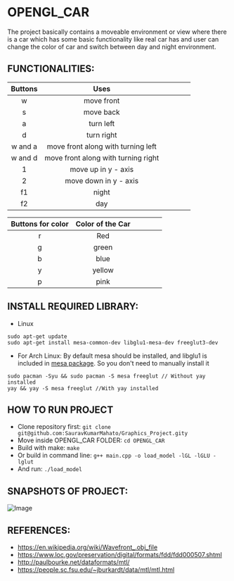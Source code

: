 # OPENGL_CAR

The project basically contains a moveable environment or view where there is a car which has some basic functionality like real car has and user can change the color of car and switch between day and night environment. 


## FUNCTIONALITIES:

|      **Buttons**      |                **Uses**               |   |   |   |   |
|:---------------------:|:-------------------------------------:|---|---|---|---|
|           w           |               move front              |   |   |   |   |
|           s           |               move back               |   |   |   |   |
|           a           |               turn left               |   |   |   |   |
|           d           |               turn right              |   |   |   |   |
|        w and a        | move front along with turning left    |   |   |   |   |
|        w and d        |  move front along with turning right  |   |   |   |   |
|           1           |          move up in y - axis          |   |   |   |   |
|           2           |         move down in y - axis         |   |   |   |   |
|           f1          |                 night                 |   |   |   |   |
|           f2          |                  day                  |   |   |   |   |


| **Buttons for color** |          **Color of the Car**         |   |   |   |   |
|:---------------------:|:-------------------------------------:|---|---|---|---|
|           r           |                  Red                  |   |   |   |   |
|           g           |                 green                 |   |   |   |   |
|           b           |                  blue                 |   |   |   |   |
|           y           |                 yellow                |   |   |   |   |
|           p           |                  pink                 |   |   |   |   |



## INSTALL REQUIRED LIBRARY:
- Linux
```
sudo apt-get update
sudo apt-get install mesa-common-dev libglu1-mesa-dev freeglut3-dev
```
- For Arch Linux:
By default mesa should be installed, and libglu1 is included in [mesa package](https://archlinux.org/packages/extra/x86_64/mesa/). So you don't need to manually install it  
```
sudo pacman -Syu && sudo pacman -S mesa freeglut // Without yay installed
yay && yay -S mesa freeglut //With yay installed
```
## HOW TO RUN PROJECT
- Clone repository first: 
`git clone git@github.com:SauravKumarMahato/Graphics_Project.gity`
- Move inside OPENGL_CAR FOLDER: 
`cd OPENGL_CAR`
- Build with make: 
`make`
- Or build in command line: 
`g++ main.cpp -o load_model -lGL -lGLU -lglut`
- And run: 
`./load_model`

## SNAPSHOTS OF PROJECT:

![Image](https://github.com/WHKnightZ/OpenGL-Load-Model/blob/master/test.png)

## REFERENCES:

- https://en.wikipedia.org/wiki/Wavefront_.obj_file
- https://www.loc.gov/preservation/digital/formats/fdd/fdd000507.shtml
- http://paulbourke.net/dataformats/mtl/
- https://people.sc.fsu.edu/~jburkardt/data/mtl/mtl.html